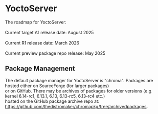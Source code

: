 # YoctoServer
The roadmap for YoctoServer:<br>  
Current target A1 release date: August 2025<br>  
Current R1 release date: March 2026<br>  
Current preview package repo release: May 2025<br>  

## Package Management
The default package manager for YoctoServer is "chroma". Packages are hosted either on SourceForge (for larger packages)<br> 
or on GitHub. There may be archives of packages for older versions (e.g. kernel 6.14-rc1, 6.13.1, 6.13, 6.13-rc5, 6.13-rc4 etc.)<br> 
hosted on the GitHub package archive repo at: https://github.com/thedistromaker/chromapkg/tree/archivedpackages.
